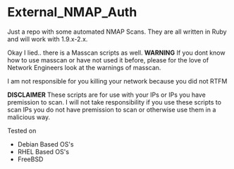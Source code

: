 # External_NMAP_Auth

Just a repo with some automated NMAP Scans. They are all written in Ruby and will work with 1.9.x-2.x.

Okay I lied.. there is a Masscan scripts as well. **WARNING** If you dont know how to use masscan or have not used it before, please for the love of Network Engineers look at the warnings of masscan.

I am not responsible for you killing your network because you did not RTFM

**DISCLAIMER** These scripts are for use with your IPs or IPs you have premission to scan. I will not take responsibility if you use these scripts to scan IPs you do not have premission to scan or otherwise use them in a malicious way.

Tested on

- Debian Based OS's
- RHEL Based OS's
- FreeBSD
